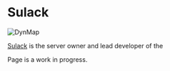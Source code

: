 # Sulack
![DynMap](https://github.com/TheDutchPanzer/wiki/blob/master/assets/images/Sulack.png)

[Sulack](sulack) is the server owner and lead developer of the

Page is a work in progress.

